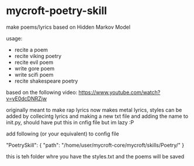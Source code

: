 # mycroft-poetry-skill
make poems/lyrics based on Hidden Markov Model

usage:
- recite a poem
- recite viking poetry
- recite evil poem
- write gore poem
- write scifi poem
- recite shakespeare poetry

based on the following video: https://www.youtube.com/watch?v=yE0dcDNRZjw

originally meant to make rap lyrics now makes metal lyrics, styles can be added by collecintg lyrics and making a new txt file and adding the name to init.py, should have put this in cnfig file but im lazy :P

add following (or your equivalent) to config file

 "PoetrySkill": {
    "path": "/home/user/mycroft-core/mycroft/skills/Poetry/"
  }
  
  
  this is teh folder whre you have the styles.txt and the poems will be saved
